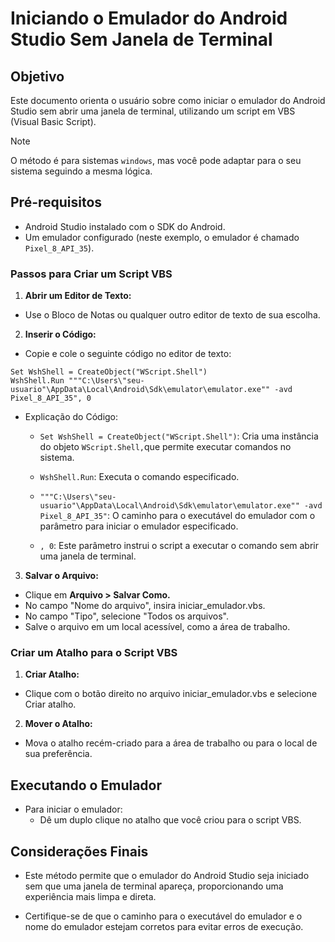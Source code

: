 # Iniciando o Emulador do Android Studio Sem Janela de Terminal
## Objetivo
Este documento orienta o usuário sobre como iniciar o emulador do Android Studio sem abrir uma janela de terminal, utilizando um script em VBS (Visual Basic Script).
>[!NOTE]
> O método é para sistemas `windows`, mas você pode adaptar para o seu sistema seguindo a mesma lógica.

## Pré-requisitos
- Android Studio instalado com o SDK do Android.
- Um emulador configurado (neste exemplo, o emulador é chamado `Pixel_8_API_35`).
### Passos para Criar um Script VBS
1. **Abrir um Editor de Texto:**

- Use o Bloco de Notas ou qualquer outro editor de texto de sua escolha.
2. **Inserir o Código:**

- Copie e cole o seguinte código no editor de texto:

```
Set WshShell = CreateObject("WScript.Shell")
WshShell.Run """C:\Users\"seu-usuario"\AppData\Local\Android\Sdk\emulator\emulator.exe"" -avd Pixel_8_API_35", 0
```
- Explicação do Código:
  - `Set WshShell = CreateObject("WScript.Shell")`: Cria uma instância do objeto `WScript.Shell,`que permite executar comandos no sistema.

  - `WshShell.Run`: Executa o comando especificado.
  - `"""C:\Users\"seu-usuario"\AppData\Local\Android\Sdk\emulator\emulator.exe"" -avd Pixel_8_API_35"`: O caminho para o executável do emulador com o parâmetro para iniciar o emulador especificado.
  - `, 0`: Este parâmetro instrui o script a executar o comando sem abrir uma janela de terminal.
3. **Salvar o Arquivo:**

- Clique em **Arquivo > Salvar Como.**
- No campo "Nome do arquivo", insira iniciar_emulador.vbs.
- No campo "Tipo", selecione "Todos os arquivos".
- Salve o arquivo em um local acessível, como a área de trabalho.
### Criar um Atalho para o Script VBS
1. **Criar Atalho:**
- Clique com o botão direito no arquivo iniciar_emulador.vbs e selecione Criar atalho.
2. **Mover o Atalho:**
- Mova o atalho recém-criado para a área de trabalho ou para o local de sua preferência.
## Executando o Emulador
- Para iniciar o emulador:
  - Dê um duplo clique no atalho que você criou para o script VBS.
## Considerações Finais
- Este método permite que o emulador do Android Studio seja iniciado sem que uma janela de terminal apareça, proporcionando uma experiência mais limpa e direta.

- Certifique-se de que o caminho para o executável do emulador e o nome do emulador estejam corretos para evitar erros de execução.
